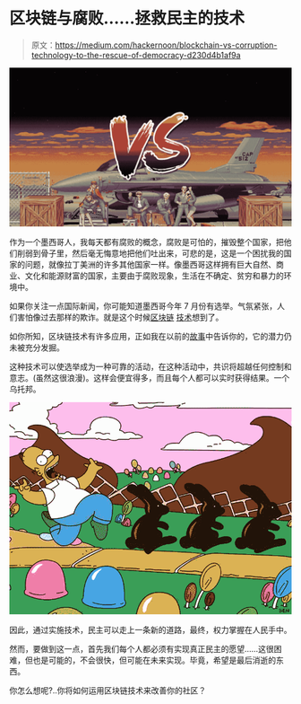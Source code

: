 # 区块链与腐败……拯救民主的技术

> 原文：<https://medium.com/hackernoon/blockchain-vs-corruption-technology-to-the-rescue-of-democracy-d230d4b1af9a>

![](img/3fa63d918ea8874713a39ca7aaa3b0bd.png)

作为一个墨西哥人，我每天都有腐败的概念，腐败是可怕的，摧毁整个国家，把他们削弱到骨子里，然后毫无悔意地把他们吐出来，可悲的是，这是一个困扰我的国家的问题，就像拉丁美洲的许多其他国家一样。像墨西哥这样拥有巨大自然、商业、文化和能源财富的国家，主要由于腐败现象，生活在不确定、贫穷和暴力的环境中。

如果你关注一点国际新闻，你可能知道墨西哥今年 7 月份有选举。气氛紧张，人们害怕像过去那样的欺诈。就是这个时候[区块链](https://hackernoon.com/tagged/blockchain) [技术](https://hackernoon.com/tagged/technology)想到了。

如你所知，区块链技术有许多应用，正如我在以前的[故事](https://hackernoon.com/why-i-refuse-to-launch-an-ico-for-our-startup-and-why-you-should-also-refuse-a8dedede4e34)中告诉你的，它的潜力仍未被充分发掘。

这种技术可以使选举成为一种可靠的活动，在这种活动中，共识将超越任何控制和意志。(虽然这很浪漫)。这样会便宜得多，而且每个人都可以实时获得结果。一个乌托邦。

![](img/61fb4ee704b049764765a5988765977d.png)

因此，通过实施技术，民主可以走上一条新的道路，最终，权力掌握在人民手中。

然而，要做到这一点，首先我们每个人都必须有实现真正民主的愿望……这很困难，但也是可能的，不会很快，但可能在未来实现。毕竟，希望是最后消逝的东西。

你怎么想呢?..你将如何运用区块链技术来改善你的社区？